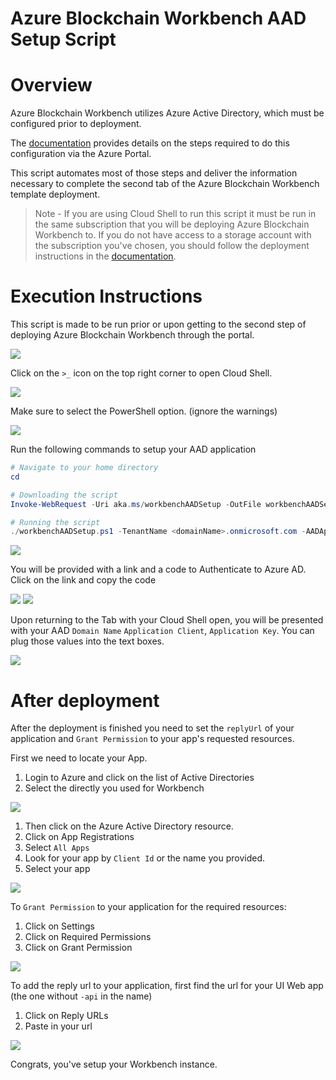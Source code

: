 # Azure Blockchain Workbench AAD Setup Script



Overview
=================
Azure Blockchain Workbench utilizes Azure Active Directory, which must be configured prior to deployment.

The [documentation](http://aka.ms/workbenchdocs/) provides details on the steps required to do this configuration via the Azure Portal.

This script automates most of those steps and deliver the information necessary to complete the second tab of the Azure Blockchain Workbench template deployment.

> Note - If you are using Cloud Shell to run this script it must be run in the same subscription that you will be deploying Azure Blockchain Workbench to. If you do not have access to a storage account with the subscription you've chosen, you should follow the deployment instructions in the [documentation](http://aka.ms/workbenchdocs/).

Execution Instructions
=======================

This script is made to be run prior or upon getting to the second step of deploying Azure Blockchain Workbench through the portal.

![](./media/1.png)

Click on the `>_` icon on the top right corner to open Cloud Shell.

![](./media/2.png)

Make sure to select the PowerShell option. (ignore the warnings)

![](./media/3.png)

Run the following commands to setup your AAD application

```powershell
# Navigate to your home directory
cd

# Downloading the script
Invoke-WebRequest -Uri aka.ms/workbenchAADSetup -OutFile workbenchAADSetup.ps1

# Running the script
./workbenchAADSetup.ps1 -TenantName <domainName>.onmicrosoft.com -AADAppName "<Your app name [optional]>"
```

![](./media/4.png)

You will be provided with a link and a code to Authenticate to Azure AD. Click on the link and copy the code

![](./media/5.png)
![](./media/6.png)

Upon returning to the Tab with your Cloud Shell open, you will be presented with your AAD `Domain Name` `Application Client`, `Application Key`. You can plug those values into the text boxes.

![](./media/7.png)


After deployment
=======================
After the deployment is finished you need to set the `replyUrl` of your application and `Grant Permission` to your app's requested resources.

First we need to locate your App.

1. Login to Azure and click on the list of Active Directories
2. Select the directly you used for Workbench

![](./media/8.png)

1. Then click on the Azure Active Directory resource.
2. Click on App Registrations
3. Select `All Apps`
4. Look for your app by `Client Id` or the name you provided.
5. Select your app

![](./media/9.png)

To `Grant Permission` to your application for the required resources:

1. Click on Settings
2. Click on Required Permissions
3. Click on Grant Permission

![](./media/10.png)

To add the reply url to your application, first find the url for your UI Web app (the one without `-api` in the name)

1. Click on Reply URLs
2. Paste in your url

![](./media/11.png)

Congrats, you've setup your Workbench instance.


